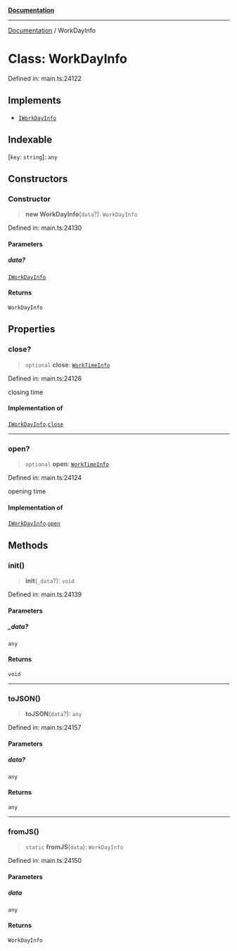 [**Documentation**](../README.md)

***

[Documentation](../README.md) / WorkDayInfo

# Class: WorkDayInfo

Defined in: main.ts:24122

## Implements

- [`IWorkDayInfo`](../interfaces/IWorkDayInfo.md)

## Indexable

\[`key`: `string`\]: `any`

## Constructors

### Constructor

> **new WorkDayInfo**(`data`?): `WorkDayInfo`

Defined in: main.ts:24130

#### Parameters

##### data?

[`IWorkDayInfo`](../interfaces/IWorkDayInfo.md)

#### Returns

`WorkDayInfo`

## Properties

### close?

> `optional` **close**: [`WorkTimeInfo`](WorkTimeInfo.md)

Defined in: main.ts:24126

closing time

#### Implementation of

[`IWorkDayInfo`](../interfaces/IWorkDayInfo.md).[`close`](../interfaces/IWorkDayInfo.md#close)

***

### open?

> `optional` **open**: [`WorkTimeInfo`](WorkTimeInfo.md)

Defined in: main.ts:24124

opening time

#### Implementation of

[`IWorkDayInfo`](../interfaces/IWorkDayInfo.md).[`open`](../interfaces/IWorkDayInfo.md#open)

## Methods

### init()

> **init**(`_data`?): `void`

Defined in: main.ts:24139

#### Parameters

##### \_data?

`any`

#### Returns

`void`

***

### toJSON()

> **toJSON**(`data`?): `any`

Defined in: main.ts:24157

#### Parameters

##### data?

`any`

#### Returns

`any`

***

### fromJS()

> `static` **fromJS**(`data`): `WorkDayInfo`

Defined in: main.ts:24150

#### Parameters

##### data

`any`

#### Returns

`WorkDayInfo`
